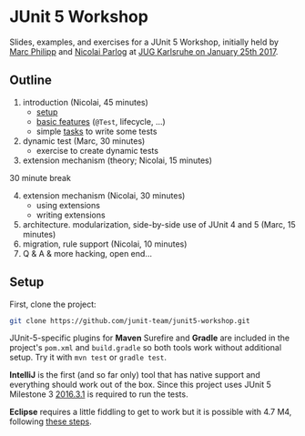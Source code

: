 # JUnit 5 Workshop

Slides, examples, and exercises for a JUnit 5 Workshop, initially held by [Marc Philipp](http://twitter.com/marcphilipp) and [Nicolai Parlog](https://twitter.com/nipafx) at [JUG Karlsruhe on January 25th 2017](http://jug-karlsruhe.de/content/junit-workshop/).

## Outline

1. introduction (Nicolai, 45 minutes)
    * [setup](#setup)
    * [basic features](https://codefx-org.github.io/talk-junit-5/#/_basics) (`@Test`, lifecycle, ...)
    * simple [tasks](src/test/java/org/junit/junit5workshop/_1_basics) to write some tests
2. dynamic test (Marc, 30 minutes)
    * exercise to create dynamic tests
3. extension mechanism (theory; Nicolai, 15 minutes)

30 minute break

4. extension mechanism (Nicolai, 30 minutes)
    * using extensions
    * writing extensions
5. architecture. modularization, side-by-side use of JUnit 4 and 5 (Marc, 15 minutes)
6. migration, rule support (Nicolai, 10 minutes)
7. Q & A & more hacking, open end...

## Setup

First, clone the project:

```bash
git clone https://github.com/junit-team/junit5-workshop.git
```

JUnit-5-specific plugins for **Maven** Surefire and **Gradle** are included in the project's `pom.xml` and `build.gradle` so both tools work without additional setup.
Try it with `mvn test` or `gradle test`.

**IntelliJ** is the first (and so far only) tool that has native support and everything should work out of the box.
Since this project uses JUnit 5 Milestone 3 [2016.3.1](https://blog.jetbrains.com/idea/2016/12/intellij-idea-2016-3-1-rc-updates-junit-5-support-to-m3/) is required to run the tests.

**Eclipse** requires a little fiddling to get to work but it is possible with 4.7 M4, following [these steps](https://bugs.eclipse.org/bugs/show_bug.cgi?id=488566#c8).
